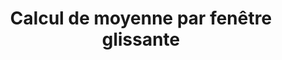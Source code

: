 ---
permalink: /structures/fenetre_glissante
title: Calcul de moyenne par fenêtre glissante
back: /python/structures
layout: code
partie: 01-bases
chapitre: 04-structures
code: fenetre_glissante.py
---